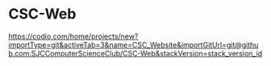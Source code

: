 # CSC-Web

https://codio.com/home/projects/new?importType=git&activeTab=3&name=CSC_Website&importGitUrl=git@github.com:SJCComputerScienceClub/CSC-Web&stackVersion=stack_version_id
